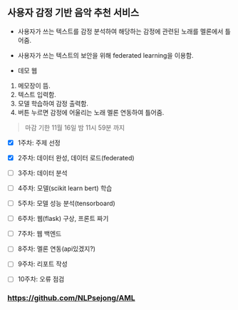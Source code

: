 ## 사용자 감정 기반 음악 추천 서비스   

+ 사용자가 쓰는 텍스트를 감정 분석하여 해당하는 감정에 관련된 노래를 멜론에서 틀어줌.  

+ 사용자가 쓰는 텍스트의 보안을 위해 federated learning을 이용함.  

+ 데모 웹  
1. 메모장이 뜸.  
2. 텍스트 입력함.  
3. 모델 학습하여 감정 출력함.  
4. 버튼 누르면 감정에 어울리는 노래 멜론 연동하여 틀어줌.  

> 마감 기한 11월 16일 밤 11시 59분 까지     



- [X] 1주차: 주제 선정 

- [X] 2주차: 데이터 완성, 데이터 로드(federated)  
- [ ] 3주차: 데이터 분석  
- [ ] 4주차: 모델(scikit learn bert) 학습   
- [ ] 5주차: 모델 성능 분석(tensorboard)   

- [ ] 6주차: 웹(flask) 구상, 프론트 짜기  
- [ ] 7주차: 웹 백엔드  
- [ ] 8주차: 멜론 연동(api있겠지?)   

- [ ] 9주차: 리포트 작성  
- [ ] 10주차: 오류 점검   


### https://github.com/NLPsejong/AML
